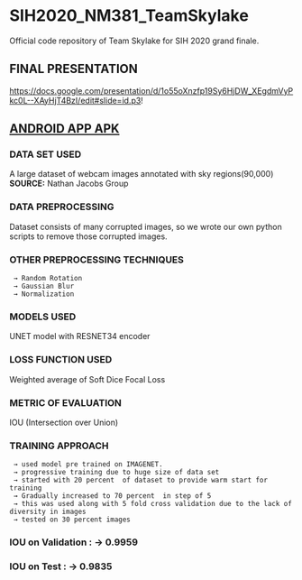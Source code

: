 # SIH2020_NM381_TeamSkylake
Official code repository of Team Skylake for SIH 2020 grand finale.

## FINAL PRESENTATION
https://docs.google.com/presentation/d/1o55oXnzfp19Sy6HjDW_XEgdmVyPkc0L--XAyHjT4BzI/edit#slide=id.p3!

## [ANDROID APP APK](https://drive.google.com/file/d/17NIiGfxXryZxkhsEZoDY4JC0C-JDRMxz/view?usp=sharing)


### DATA SET USED
A large dataset of webcam images annotated with sky regions(90,000)
  **SOURCE:** Nathan Jacobs Group

### DATA PREPROCESSING
Dataset consists of many corrupted images, so we wrote our own python scripts to remove those corrupted images.
### OTHER PREPROCESSING TECHNIQUES
     → Random Rotation
     → Gaussian Blur
     → Normalization
            
### MODELS USED
UNET model with RESNET34 encoder
### LOSS FUNCTION USED
Weighted average of Soft Dice
Focal Loss
### METRIC OF EVALUATION
IOU (Intersection over Union)

### TRAINING APPROACH
     → used model pre trained on IMAGENET.
     → progressive training due to huge size of data set
     → started with 20 percent  of dataset to provide warm start for training
     → Gradually increased to 70 percent  in step of 5
     → this was used along with 5 fold cross validation due to the lack of diversity in images
     → tested on 30 percent images
### IOU on Validation   : → 0.9959
### IOU on Test         : → 0.9835

